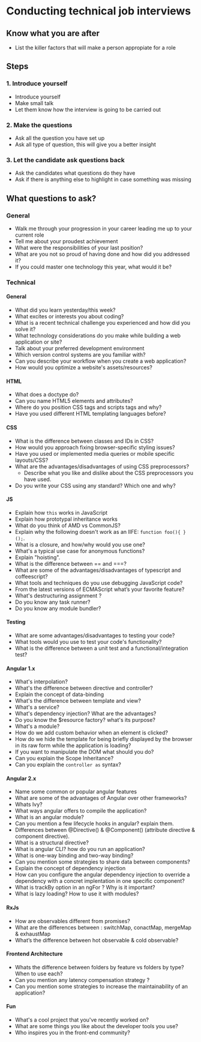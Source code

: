 # Conducting technical job interviews
## Know what you are after
- List the killer factors that will make a person appropiate for a role

## Steps
### 1. Introduce yourself
- Introduce yourself
- Make small talk
- Let them know how the interview is going to be carried out

### 2. Make the questions
- Ask all the question you have set up
- Ask all type of question, this will give you a better insight

### 3. Let the candidate ask questions back
- Ask the candidates what questions do they have
- Ask if there is anything else to highlight in case something was missing

## What questions to ask?
### General
- Walk me through your progression in your career leading me up to your current role
- Tell me about your proudest achievement
- What were the responsibilities of your last position?
- What are you not so proud of having done and how did you addressed it?
- If you could master one technology this year, what would it be?

### Technical
#### General
- What did you learn yesterday/this week?
- What excites or interests you about coding?
- What is a recent technical challenge you experienced and how did you solve it?
- What technology considerations do you make while building a web application or site?
- Talk about your preferred development environment
- Which version control systems are you familiar with?
- Can you describe your workflow when you create a web application?
- How would you optimize a website's assets/resources?

#### HTML
- What does a doctype do?
- Can you name HTML5 elements and attributes?
- Where do you position CSS tags and scripts tags and why?
- Have you used different HTML templating languages before?

#### CSS
- What is the difference between classes and IDs in CSS?
- How would you approach fixing browser-specific styling issues?
- Have you used or implemented media queries or mobile specific layouts/CSS?
- What are the advantages/disadvantages of using CSS preprocessors?
    - Describe what you like and dislike about the CSS preprocessors you have used.
- Do you write your CSS using any standard? Which one and why?

#### JS
- Explain how ```this``` works in JavaScript
- Explain how prototypal inheritance works
- What do you think of AMD vs CommonJS?
- Explain why the following doesn't work as an IIFE: ```function foo(){ }();```.
- What is a closure, and how/why would you use one?
- What's a typical use case for anonymous functions?
- Explain "hoisting".
- What is the difference between == and ===?
- What are some of the advantages/disadvantages of typescript and coffeescript?
- What tools and techniques do you use debugging JavaScript code?
- From the latest versions of ECMAScript what’s your favorite feature?
- What's destructuring assignment ?
- Do you know any task runner?
- Do you know any module bundler?

#### Testing
- What are some advantages/disadvantages to testing your code?
- What tools would you use to test your code's functionality?
- What is the difference between a unit test and a functional/integration test?

#### Angular 1.x
- What's interpolation?
- What's the difference between directive and controller?
- Explain the concept of data-binding
- What's the difference between template and view?
- What's a service?
- What's dependency injection? What are the advantages?
- Do you know the $resource factory? what's its purpose?
- What's a module?
- How do we add custom behavior when an element is clicked?
- How do we hide the template for being briefly displayed by the browser in its raw form while the application is loading?
- If you want to manipulate the DOM what should you do?
- Can you explain the Scope Inheritance?
- Can you explain the ```controller as``` syntax?

#### Angular 2.x
- Name some common or popular angular features
- What are some of the advantages of Angular over other frameworks?
- Whats Ivy?
- What ways angular offers to compile the application?
- What is an angular module?
- Can you mention a few lifecycle hooks in angular? explain them.
- Differences between @Directive() & @Component() (attribute directive & component directive).
- What is a structural directive?
- What is angular CLI? how do you run an application?
- What is one-way binding and two-way binding?
- Can you mention some strategies to share data between components?
- Explain the concept of dependency injection
- How can you configure the angular dependency injection to override a dependency with a concret implentation in one specific component?
- What is trackBy option in an ngFor ? Why is it important?
- What is lazy loading? How to use it with modules?

#### RxJs
- How are observables different from promises?
- What are the differences between : switchMap, conactMap, mergeMap & exhaustMap
- What’s the difference between hot observable & cold observable?

#### Frontend Architecture
- Whats the difference between folders by feature vs folders by type? When to use each?
- Can you mention any latency compensation strategy ?
- Can you mention some strategies to increase the maintainability of an application?

#### Fun
- What's a cool project that you've recently worked on?
- What are some things you like about the developer tools you use?
- Who inspires you in the front-end community?

